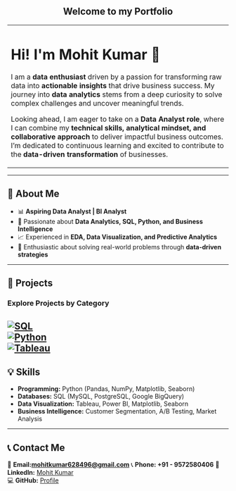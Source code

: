 <div align="center">
  <h2>Welcome to my Portfolio</h2>
</div>

<table>
  <tr>
    <td width="100%">
      <h1>Hi! I'm Mohit Kumar 👋</h1>
      <p>
        I am a <strong>data enthusiast</strong> driven by a passion for transforming raw data into <strong>actionable insights</strong> 
        that drive business success. My journey into <strong>data analytics</strong> stems from a deep curiosity to solve 
        complex challenges and uncover meaningful trends.
      </p>
      <p>
        Looking ahead, I am eager to take on a <strong>Data Analyst role</strong>, where I can combine my 
        <strong>technical skills, analytical mindset, and collaborative approach</strong> to deliver impactful 
        business outcomes. I’m dedicated to continuous learning and excited to contribute to the 
        <strong>data-driven transformation</strong> of businesses.
      </p>
    </td>
  </tr>
</table>

---

## 🔹 **About Me**
- 📊 **Aspiring Data Analyst | BI Analyst**
- 🚀 Passionate about **Data Analytics, SQL, Python, and Business Intelligence**
- 📈 Experienced in **EDA, Data Visualization, and Predictive Analytics**
- 🌟 Enthusiastic about solving real-world problems through **data-driven strategies**
---

## 📌 **Projects**
### **Explore Projects by Category**
[![SQL](https://img.shields.io/badge/SQL-blue)](https://github.com/sampath-kothapalli/Portfolio?tab=readme-ov-file#sql)  
[![Python](https://img.shields.io/badge/Python-green)](https://github.com/sampath-kothapalli/Portfolio?tab=readme-ov-file#python)  
[![Tableau](https://img.shields.io/badge/Tableau-orange)](https://github.com/sampath-kothapalli/Portfolio?tab=readme-ov-file#tableau)  
---

## 💡 **Skills**
- **Programming:** Python (Pandas, NumPy, Matplotlib, Seaborn)
- **Databases:** SQL (MySQL, PostgreSQL, Google BigQuery)
- **Data Visualization:** Tableau, Power BI, Matplotlib, Seaborn
- **Business Intelligence:** Customer Segmentation, A/B Testing, Market Analysis
---

<!-- ## 🎓 **Education**
📖 **Degree:** [Your Degree]  
🏛️ **Institution:** [Your Institution]  
📆 **Graduation Year:** [Year]  
---
 -->
## 📞 **Contact Me**
📩 **Email:mohitkumar628496@gmail.com** 
📞 **Phone: +91 - 9572580406**
🔗 **LinkedIn:** [Mohit Kumar](www.linkedin.com/in/mohit-kumar-b98874333)  
💻 **GitHub:** [Profile](https://github.com/mohit-kumar8)  



